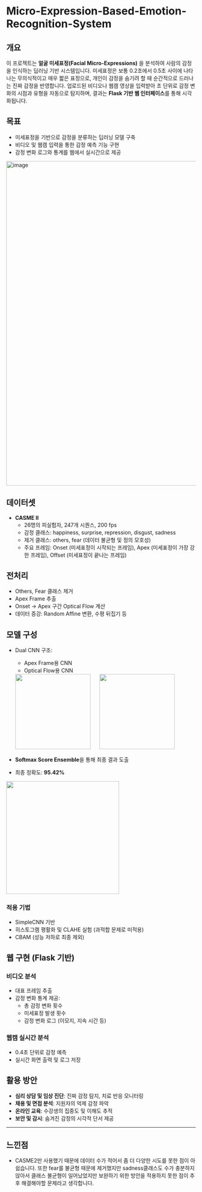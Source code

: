 # Micro-Expression-Based-Emotion-Recognition-System

## 개요
이 프로젝트는 **얼굴 미세표정(Facial Micro-Expressions)** 을 분석하여 사람의 감정을 인식하는 딥러닝 기반 시스템입니다.
미세표정은 보통 0.2초에서 0.5초 사이에 나타나는 무의식적이고 매우 짧은 표정으로, 개인이 감정을 숨기려 할 때 순간적으로 드러나는 진짜 감정을 반영합니다.
업로드된 비디오나 웹캠 영상을 입력받아 초 단위로 감정 변화의 시점과 유형을 자동으로 탐지하며, 결과는 **Flask 기반 웹 인터페이스**를 통해 시각화됩니다.


## 목표
- 미세표정을 기반으로 감정을 분류하는 딥러닝 모델 구축
- 비디오 및 웹캠 입력을 통한 감정 예측 기능 구현
- 감정 변화 로그와 통계를 웹에서 실시간으로 제공

<img width="863" alt="image" src="https://github.com/user-attachments/assets/fd9aa68c-2066-4422-aaf1-670a94ea7b31" />

## 데이터셋
- **CASME II**
  - 26명의 피실험자, 247개 시퀀스, 200 fps
  - 감정 클래스: happiness, surprise, repression, disgust, sadness
  - 제거 클래스: others, fear (데이터 불균형 및 정의 모호성)
  - 주요 프레임: Onset (미세표정이 시작되는 프레임), Apex (미세표정이 가장 강한 프레임), Offset (미세표정이 끝나는 프레임)

## 전처리
- Others, Fear 클래스 제거
- Apex Frame 추출
- Onset → Apex 구간 Optical Flow 계산
- 데이터 증강: Random Affine 변환, 수평 뒤집기 등

## 모델 구성
- Dual CNN 구조:  
  - Apex Frame용 CNN  
  - Optical Flow용 CNN
  
  <img src="https://github.com/user-attachments/assets/1f27533d-d70b-40a8-ba42-1d1b65f9b59f" width="200" style="padding-right:20px;" />
  <img src="https://github.com/user-attachments/assets/9f2ee7d7-d6ba-4099-aa46-60ec47e91dec" width="200" />

- **Softmax Score Ensemble**을 통해 최종 결과 도출
- 최종 정확도: **95.42%**
<img src="https://github.com/user-attachments/assets/b89030be-8406-4309-a901-11600125ab00" width="300">

### 적용 기법
- SimpleCNN 기반
- 히스토그램 평활화 및 CLAHE 실험 (과적합 문제로 미적용)
- CBAM (성능 저하로 최종 제외)

## 웹 구현 (Flask 기반)

### 비디오 분석
- 대표 프레임 추출
- 감정 변화 통계 제공:
  - 총 감정 변화 횟수
  - 미세표정 발생 횟수
  - 감정 변화 로그 (이모지, 지속 시간 등)

### 웹캠 실시간 분석
- 0.4초 단위로 감정 예측
- 실시간 화면 출력 및 로그 저장

## 활용 방안
- **심리 상담 및 임상 진단**: 진짜 감정 탐지, 치료 반응 모니터링
- **채용 및 면접 분석**: 지원자의 억제 감정 파악
- **온라인 교육**: 수강생의 집중도 및 이해도 추적
- **보안 및 감시**: 숨겨진 감정의 시각적 단서 제공

----------------------------------------------------------

## 느낀점
- CASME2만 사용했기 때문에 데이터 수가 적어서 좀 더 다양한 시도를 못한 점이 아쉽습니다. 또한 fear를 불균형 때문에 제거했지만 sadness클래스도 수가 충분하지 않아서 클래스 불균형이 일어났었지만 보완하기 위한 방안을 적용하지 못한 점이 추후 해결해야할 문제라고 생각합니다.
